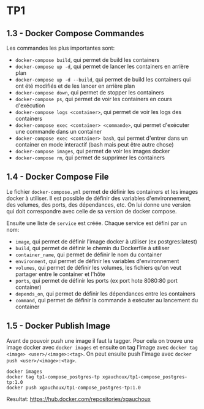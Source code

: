 # TP1

## 1.3 - Docker Compose Commandes

Les commandes les plus importantes sont:
* `docker-compose build`, qui permet de build les containers
* `docker-compose up -d`, qui permet de lancer les containers en arrière plan
* `docker-compose up -d --build`, qui permet de build les containers qui ont été modifiés et de les lancer en arrière plan
* `docker-compose down`, qui permet de stopper les containers
* `docker-compose ps`, qui permet de voir les containers en cours d'exécution
* `docker-compose logs <container>`, qui permet de voir les logs des containers
* `docker-compose exec <container> <commande>`, qui permet d'exécuter une commande dans un container
* `docker-compose exec <container> bash`, qui permet d'entrer dans un container en mode interactif (bash mais peut être autre chose)
* `docker-compose images`, qui permet de voir les images docker
* `docker-compose rm`, qui permet de supprimer les containers

## 1.4 - Docker Compose File

Le fichier `docker-compose.yml` permet de définir les containers et les images docker à utiliser. Il est possible de définir des variables d'environnement, des volumes, des ports, des dépendances, etc.
On lui donne une version qui doit correspondre avec celle de sa version de docker compose.

Ensuite une liste de `service` est créée. Chaque service est défini par un nom:
* `image`, qui permet de définir l'image docker à utiliser (ex postgres:latest)
* `build`, qui permet de définir le chemin du Dockerfile à utiliser
* `container_name`, qui permet de définir le nom du container
* `environment`, qui permet de définir les variables d'environnement
* `volumes`, qui permet de définir les volumes, les fichiers qu'on veut partager entre le container et l'hôte
* `ports`, qui permet de définir les ports (ex port hote 8080:80 port container)
* `depends_on`, qui permet de définir les dépendances entre les containers
* `command`, qui permet de définir la commande à exécuter au lancement du container

## 1.5 - Docker Publish Image

Avant de pouvoir push une image il faut la tagger. Pour cela on trouve une image docker avec `docker images` et ensuite on tag l'image avec `docker tag <image> <user>/<image>:<tag>`. On peut ensuite push l'image avec `docker push <user>/<image>:<tag>`.

```
docker images
docker tag tp1-compose_postgres-tp xgauchoux/tp1-compose_postgres-tp:1.0
docker push xgauchoux/tp1-compose_postgres-tp:1.0
```
    
Resultat: https://hub.docker.com/repositories/xgauchoux




